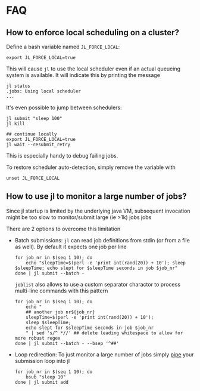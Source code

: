 # FAQ

## How to enforce local scheduling on a cluster?
Define a bash variable named `JL_FORCE_LOCAL`:
```
export JL_FORCE_LOCAL=true
```
This will cause `jl` to use the local scheduler even if an actual queueing system is available. It will indicate this by printing the message
```
jl status
.jobs: Using local scheduler
...
```
It's even possible to jump between schedulers:
```
jl submit "sleep 100"
jl kill

## continue locally
export JL_FORCE_LOCAL=true
jl wait --resubmit_retry
```
This is especially handy to debug failing jobs.


To restore scheduler auto-detection, simply remove the variable with
```
unset JL_FORCE_LOCAL
```


## How to use jl to monitor a large number of jobs?

Since jl startup is limited by the underlying java VM, subsequent invocation might be too slow to monitor/submit large (ie >1k) jobs jobs

There are 2 options to overcome this limitation

* Batch submissions: `jl` can read job definitions from stdin (or from a file as well). By default it expects one job per line

	```
	for job_nr in $(seq 1 10); do
	    echo "sleepTime=$(perl -e 'print int(rand(20)) + 10'); sleep $sleepTime; echo slept for $sleepTime seconds in job $job_nr"
	done | jl submit --batch -
	```
	`joblist` also allows to use a custom separator charactor to process multi-line commands with this pattern

    ```
    for job_nr in $(seq 1 10); do
        echo "
        ## another job nr${job_nr}
        sleepTime=$(perl -e 'print int(rand(20)) + 10');
        sleep $sleepTime;
        echo slept for $sleepTime seconds in job $job_nr
        " | sed 's/^ *//' ## delete leading whitespace to allow for more robust regex
	done | jl submit --batch - --bsep '^##'
    ```

* Loop redirection: To just monitor a large number of jobs simply [pipe](http://stackoverflow.com/questions/18612603/redirecting-output-of-bash-for-loop) your submission loop into jl

	```
	for job_nr in $(seq 1 10); do
	    bsub "sleep 10"
	done | jl submit add
	```